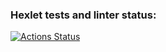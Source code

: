 ### Hexlet tests and linter status:
[![Actions Status](https://github.com/AmiAmichka/frontend-project-46/actions/workflows/hexlet-check.yml/badge.svg)](https://github.com/AmiAmichka/frontend-project-46/actions)